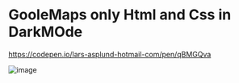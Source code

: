 # GooleMaps only Html and Css in DarkMOde

https://codepen.io/lars-asplund-hotmail-com/pen/qBMGQva

![image](https://user-images.githubusercontent.com/50366078/229052083-50ef5ac0-2545-497c-b82a-841b5a2f8097.png)
